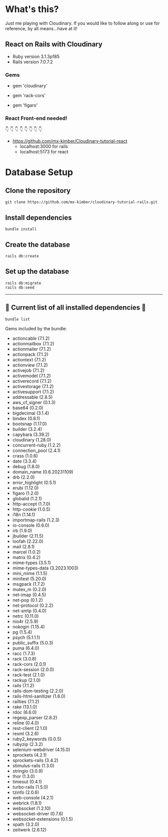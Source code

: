 # What's this?
Just me playing with Cloudinary. If you would like to follow along or use for reference, by all means...have at it!

## React on Rails with Cloudinary 

- Ruby version 3.1.3p185
- Rails version 7.0.7.2

### Gems

- gem 'cloudinary'

- gem 'rack-cors'

- gem 'figaro'
  
### React Front-end needed! 
 👇 👇 👇 👇 👇 👇 👇 👇 
 - https://github.com/mx-kimber/Cloudinary-tutorial-react
    * localhost:3000 for rails
   * localhost:5173 for react

# Database Setup

## Clone the repository
```
git clone https://github.com/mx-kimber/cloudinary-tutorial-rails.git
```
## Install dependencies 
```
bundle install
```
## Create the database
```
rails db:create
```

## Set up the database

```
rails db:migrate
rails db:seed 
```
---
## 💎 Current list of all installed dependencies 💎
```
bundle list
```

Gems included by the bundle:
  * actioncable (7.1.2)
  * actionmailbox (7.1.2)
  * actionmailer (7.1.2)
  * actionpack (7.1.2)
  * actiontext (7.1.2)
  * actionview (7.1.2)
  * activejob (7.1.2)
  * activemodel (7.1.2)
  * activerecord (7.1.2)
  * activestorage (7.1.2)
  * activesupport (7.1.2)
  * addressable (2.8.5)
  * aws_cf_signer (0.1.3)
  * base64 (0.2.0)
  * bigdecimal (3.1.4)
  * bindex (0.8.1)
  * bootsnap (1.17.0)
  * builder (3.2.4)
  * capybara (3.39.2)
  * cloudinary (1.28.0)
  * concurrent-ruby (1.2.2)
  * connection_pool (2.4.1)
  * crass (1.0.6)
  * date (3.3.4)
  * debug (1.8.0)
  * domain_name (0.6.20231109)
  * drb (2.2.0)
  * error_highlight (0.5.1)
  * erubi (1.12.0)
  * figaro (1.2.0)
  * globalid (1.2.1)
  * http-accept (1.7.0)
  * http-cookie (1.0.5)
  * i18n (1.14.1)
  * importmap-rails (1.2.3)
  * io-console (0.6.0)
  * irb (1.9.0)
  * jbuilder (2.11.5)
  * loofah (2.22.0)
  * mail (2.8.1)
  * marcel (1.0.2)
  * matrix (0.4.2)
  * mime-types (3.5.1)
  * mime-types-data (3.2023.1003)
  * mini_mime (1.1.5)
  * minitest (5.20.0)
  * msgpack (1.7.2)
  * mutex_m (0.2.0)
  * net-imap (0.4.5)
  * net-pop (0.1.2)
  * net-protocol (0.2.2)
  * net-smtp (0.4.0)
  * netrc (0.11.0)
  * nio4r (2.5.9)
  * nokogiri (1.15.4)
  * pg (1.5.4)
  * psych (5.1.1.1)
  * public_suffix (5.0.3)
  * puma (6.4.0)
  * racc (1.7.3)
  * rack (3.0.8)
  * rack-cors (2.0.1)
  * rack-session (2.0.0)
  * rack-test (2.1.0)
  * rackup (2.1.0)
  * rails (7.1.2)
  * rails-dom-testing (2.2.0)
  * rails-html-sanitizer (1.6.0)
  * railties (7.1.2)
  * rake (13.1.0)
  * rdoc (6.6.0)
  * regexp_parser (2.8.2)
  * reline (0.4.0)
  * rest-client (2.1.0)
  * rexml (3.2.6)
  * ruby2_keywords (0.0.5)
  * rubyzip (2.3.2)
  * selenium-webdriver (4.15.0)
  * sprockets (4.2.1)
  * sprockets-rails (3.4.2)
  * stimulus-rails (1.3.0)
  * stringio (3.0.9)
  * thor (1.3.0)
  * timeout (0.4.1)
  * turbo-rails (1.5.0)
  * tzinfo (2.0.6)
  * web-console (4.2.1)
  * webrick (1.8.1)
  * websocket (1.2.10)
  * websocket-driver (0.7.6)
  * websocket-extensions (0.1.5)
  * xpath (3.2.0)
  * zeitwerk (2.6.12)
